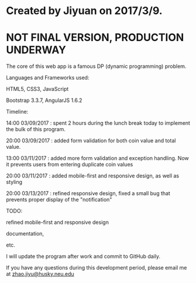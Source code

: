 # Created by Jiyuan on 2017/3/9.
# NOT FINAL VERSION, PRODUCTION UNDERWAY

The core of this web app is a famous DP (dynamic programming) problem.

Languages and Frameworks used:

HTML5, CSS3, JavaScript

Bootstrap 3.3.7, AngularJS 1.6.2

Timeline:

14:00 03/09/2017 : spent 2 hours during the lunch break today to implement the bulk of this program.

20:00 03/09/2017 : added form validation for both coin value and total value.

13:00 03/11/2017 : added more form validation and exception handling. Now it prevents users from entering duplicate coin values

20:00 03/11/2017 : added mobile-first and responsive design, as well as styling

20:00 03/13/2017 : refined responsive design, fixed a small bug that prevents proper display of the "notification"

TODO:

refined mobile-first and responsive design

documentation,

etc.

I will update the program after work and commit to GitHub daily.

If you have any questions during this development period, please email me at zhao.jiyu@husky.neu.edu
